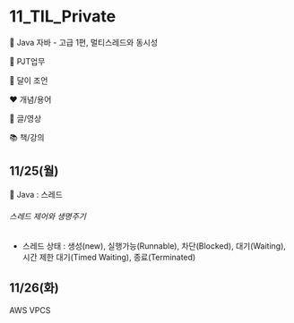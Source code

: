 # 11_TIL_Private

:purple_heart: Java
자바 - 고급 1편, 멀티스레드와 동시성

:handshake: PJT업무

:crescent_moon: 달이 조언​

:heart: 개념/용어

:blue_heart: 글/영상

:books: 책/강의



## 11/25(월)
:purple_heart: Java : 스레드 
###### 스레드 제어와 생명주기
- 스레드 상태 : 생성(new), 실행가능(Runnable), 차단(Blocked), 대기(Waiting), 시간 제한 대기(Timed Waiting), 종료(Terminated)

## 11/26(화)
AWS
VPCS